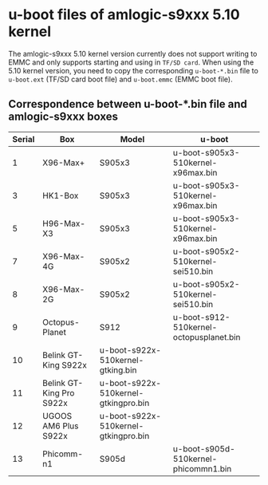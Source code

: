 # u-boot files of amlogic-s9xxx 5.10 kernel

The amlogic-s9xxx 5.10 kernel version currently does not support writing to EMMC and only supports starting and using in `TF/SD card`. When using the 5.10 kernel version, you need to copy the corresponding `u-boot-*.bin` file to `u-boot.ext` (TF/SD card boot file) and `u-boot.emmc` (EMMC boot file).

## Correspondence between u-boot-*.bin file and amlogic-s9xxx boxes

| Serial | Box | Model | u-boot |
| ---- | ---- | ---- | ---- |
| 1 | X96-Max+ | S905x3 | u-boot-s905x3-510kernel-x96max.bin |
| 3 | HK1-Box | S905x3 | u-boot-s905x3-510kernel-x96max.bin |
| 5 | H96-Max-X3 | S905x3 | u-boot-s905x3-510kernel-x96max.bin |
| 7 | X96-Max-4G | S905x2 | u-boot-s905x2-510kernel-sei510.bin |
| 8 | X96-Max-2G | S905x2| u-boot-s905x2-510kernel-sei510.bin |
| 9 | Octopus-Planet | S912 | u-boot-s912-510kernel-octopusplanet.bin |
| 10 | Belink GT-King  S922x | u-boot-s922x-510kernel-gtking.bin |
| 11 | Belink GT-King Pro  S922x | u-boot-s922x-510kernel-gtkingpro.bin |
| 12 | UGOOS AM6 Plus  S922x | u-boot-s922x-510kernel-gtkingpro.bin |
| 13 | Phicomm-n1 | S905d | u-boot-s905d-510kernel-phicommn1.bin |


